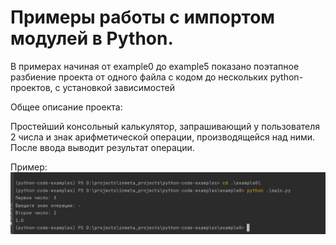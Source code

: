 # Примеры работы с импортом модулей в Python.

В примерах начиная от example0 до example5 показано поэтапное разбиение проекта от одного файла с кодом до нескольких python-проектов, с установкой зависимостей

Общее описание проекта:

Простейший консольный калькулятор, запрашивающий у пользователя 2 числа и знак арифметической операции, производящейся над ними. После ввода выводит результат операции.

Пример:
![img.png](img.png)

